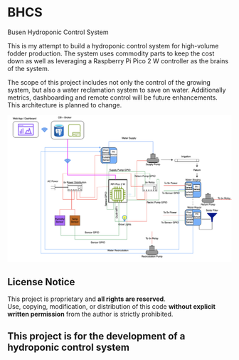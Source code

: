 # BHCS
Busen Hydroponic Control System

This is my attempt to build a hydroponic control system for high-volume fodder production.  The system uses commodity parts to keep the cost down as well as leveraging a Raspberry Pi Pico 2 W controller as the brains of the system.

The scope of this project includes not only the control of the growing system, but also a water reclamation system to save on water.  Additionally metrics, dashboarding and remote control will be future enhancements.  This architecture is planned to change.

![System Architecture](bhcs_arch.png)


## License Notice
This project is proprietary and **all rights are reserved**.  
Use, copying, modification, or distribution of this code **without explicit written permission** from the author is strictly prohibited.


## This project is for the development of a hydroponic control system

